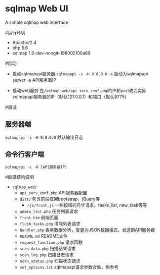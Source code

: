 sqlmap Web UI 
================
A simple sqlmap web interface

#运行环境
- Apache/2.4
- php 5.6
- sqlmap 1.0-dev-nongit-198002100a89

#启动
- 启动sqlmapapi服务器
`sqlmapapi -s -H 0.0.0.0`
`-s` 启动为sqlmapapi server
`-H` API服务器IP

- 启动web服务
在`/sqlmap_web/api_serv_conf.php`的IP和port改为实际sqlmapapi服务器的IP（默认127.0.0.1）和端口（默认8775）

#调试
## 服务器端
`sqlmapapi -s -H 0.0.0.0` 默认输出日志
## 命令行客户端
`sqlmapapi -c -H [API服务器IP]`

#目录结构说明
- `sqlmap_web/`
  - `api_serv_conf.php` API服务器配置
  - `dist/` 包含前端框架bootstrap，jQuery等
     - `/js/front.js` 一些按钮的异步请求，tasks_list, new_task等等
  - `admin_list.php` 任务列表请求
  - `front.htm` 前端页面
  - `flush_tasks.php` 清除列表请求
  - `handler.php` 表单数据分析，变更为JSON数据格式，发送到API服务器
  - `README.md` README文件
  - `request_function.php` 请求函数
  - `scan_data.php` 扫描结果请求
  - `scan_log.php` 扫描日志请求
  - `scan_status.php` 扫描状态请求
  - `set_options.txt` sqlmapapi请求参数合集，供参考



